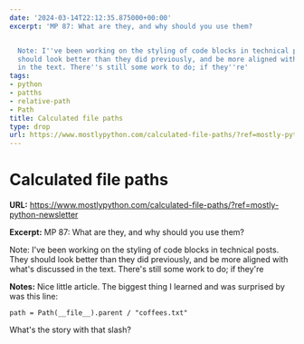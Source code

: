 ```yaml
---
date: '2024-03-14T22:12:35.875000+00:00'
excerpt: 'MP 87: What are they, and why should you use them?


  Note: I''ve been working on the styling of code blocks in technical posts. They
  should look better than they did previously, and be more aligned with what''s discussed
  in the text. There''s still some work to do; if they''re'
tags:
- python
- patths
- relative-path
- Path
title: Calculated file paths
type: drop
url: https://www.mostlypython.com/calculated-file-paths/?ref=mostly-python-newsletter
---
```


# Calculated file paths

**URL:** https://www.mostlypython.com/calculated-file-paths/?ref=mostly-python-newsletter

**Excerpt:** MP 87: What are they, and why should you use them?

Note: I've been working on the styling of code blocks in technical posts. They should look better than they did previously, and be more aligned with what's discussed in the text. There's still some work to do; if they're

**Notes:**
Nice little article. The biggest thing I learned and was surprised by was this line:

`path = Path(__file__).parent / "coffees.txt"`

What's the story with that slash? 
